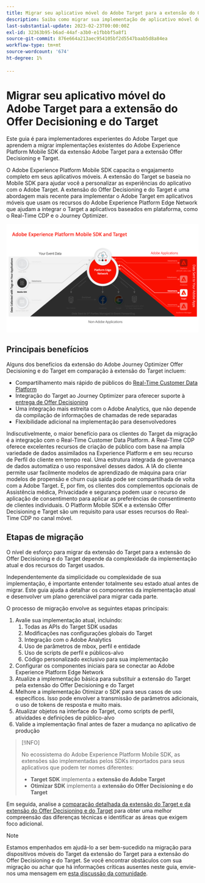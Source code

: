 ```yaml
---
title: Migrar seu aplicativo móvel do Adobe Target para a extensão do Offer Decisioning e do Target
description: Saiba como migrar sua implementação de aplicativo móvel do Adobe Target para a extensão do Offer Decisioning e do Target
last-substantial-update: 2023-02-23T00:00:00Z
exl-id: 32363b95-b6ad-44af-a3b0-e1fbbbf5a8f1
source-git-commit: 876e664a213aec954105bf2d5547baab5d8a84ea
workflow-type: tm+mt
source-wordcount: '674'
ht-degree: 1%

---
```


# Migrar seu aplicativo móvel do Adobe Target para a extensão do Offer Decisioning e do Target

Este guia é para implementadores experientes do Adobe Target que aprendem a migrar implementações existentes do Adobe Experience Platform Mobile SDK da extensão Adobe Target para a extensão Offer Decisioning e Target.

O Adobe Experience Platform Mobile SDK capacita o engajamento completo em seus aplicativos móveis. A extensão do Target se baseia no Mobile SDK para ajudar você a personalizar as experiências do aplicativo com o Adobe Target. A extensão do Offer Decisioning e do Target é uma abordagem mais recente para implementar o Adobe Target em aplicativos móveis que usam os recursos do Adobe Experience Platform Edge Network que ajudam a integrar o Target a aplicativos baseados em plataforma, como o Real-Time CDP e o Journey Optimizer.

![Diagrama mostrando o SDK móvel se conectando ao Target por meio da Edge Network com a extensão Offer Decisioning e Target](assets/datacollection.png)

## Principais benefícios

Alguns dos benefícios da extensão do Adobe Journey Optimizer Offer Decisioning e do Target em comparação à extensão do Target incluem:

* Compartilhamento mais rápido de públicos do [Real-Time Customer Data Platform](https://experienceleague.adobe.com/pt-br/docs/platform-learn/tutorials/destinations/target/next-hit-personalization)
* Integração do Target ao Journey Optimizer para oferecer suporte à [entrega de Offer Decisioning](https://experienceleague.adobe.com/pt-br/docs/target/using/integrate/ajo/offer-decision)
* Uma integração mais estreita com o Adobe Analytics, que não depende da compilação de informações de chamadas de rede separadas
* Flexibilidade adicional na implementação para desenvolvedores

Indiscutivelmente, o maior benefício para os clientes do Target da migração é a integração com o Real-Time Customer Data Platform. A Real-Time CDP oferece excelentes recursos de criação de público com base na ampla variedade de dados assimilados na Experience Platform e em seu recurso de Perfil do cliente em tempo real. Uma estrutura integrada de governança de dados automatiza o uso responsável desses dados. A IA do cliente permite usar facilmente modelos de aprendizado de máquina para criar modelos de propensão e churn cuja saída pode ser compartilhada de volta com a Adobe Target. E, por fim, os clientes dos complementos opcionais de Assistência médica, Privacidade e segurança podem usar o recurso de aplicação de consentimento para aplicar as preferências de consentimento de clientes individuais. O Platform Mobile SDK e a extensão Offer Decisioning e Target são um requisito para usar esses recursos do Real-Time CDP no canal móvel.

## Etapas de migração

O nível de esforço para migrar da extensão do Target para a extensão do Offer Decisioning e do Target depende da complexidade da implementação atual e dos recursos do Target usados.

Independentemente da simplicidade ou complexidade de sua implementação, é importante entender totalmente seu estado atual antes de migrar. Este guia ajuda a detalhar os componentes da implementação atual e desenvolver um plano gerenciável para migrar cada parte.

O processo de migração envolve as seguintes etapas principais:

1. Avalie sua implementação atual, incluindo:
   1. Todas as APIs do Target SDK usadas
   1. Modificações nas configurações globais do Target
   1. Integração com o Adobe Analytics
   1. Uso de parâmetros de mbox, perfil e entidade
   1. Uso de scripts de perfil e públicos-alvo
   1. Código personalizado exclusivo para sua implementação
1. Configurar os componentes iniciais para se conectar ao Adobe Experience Platform Edge Network
1. Atualize a implementação básica para substituir a extensão do Target pela extensão do Offer Decisioning e do Target
1. Melhore a implementação Otimizar o SDK para seus casos de uso específicos. Isso pode envolver a transmissão de parâmetros adicionais, o uso de tokens de resposta e muito mais.
1. Atualizar objetos na interface do Target, como scripts de perfil, atividades e definições de público-alvo
1. Valide a implementação final antes de fazer a mudança no aplicativo de produção


>[!INFO]
>
>No ecossistema do Adobe Experience Platform Mobile SDK, as extensões são implementadas pelos SDKs importados para seus aplicativos que podem ter nomes diferentes:
>
> * **Target SDK** implementa a **extensão do Adobe Target**
> * **Otimizar SDK** implementa a **extensão do Offer Decisioning e do Target**

Em seguida, analise a [comparação detalhada da extensão do Target e da extensão do Offer Decisioning e do Target](comparison.md) para obter uma melhor compreensão das diferenças técnicas e identificar as áreas que exigem foco adicional.

>[!NOTE]
>
>Estamos empenhados em ajudá-lo a ser bem-sucedido na migração para dispositivos móveis do Target da extensão do Target para a extensão do Offer Decisioning e do Target. Se você encontrar obstáculos com sua migração ou achar que há informações críticas ausentes neste guia, envie-nos uma mensagem em [esta discussão da comunidade](https://experienceleaguecommunities.adobe.com/t5/adobe-experience-platform-data/tutorial-discussion-migrate-adobe-target-to-mobile-sdk-on-edge/m-p/747484?profile.language=pt#M625).

